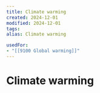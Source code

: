 ```yaml
---
title: Climate warming
created: 2024-12-01
modified: 2024-12-01
tags: 
alias: Climate warming

usedFor:
- "[[9100 Global warming]]"
---
```

# Climate warming
